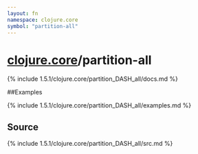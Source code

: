 ```yaml
---
layout: fn
namespace: clojure.core
symbol: "partition-all"
---
```


# [clojure.core](../)/partition-all

{% include 1.5.1/clojure.core/partition_DASH_all/docs.md %}

##Examples

{% include 1.5.1/clojure.core/partition_DASH_all/examples.md %}
## Source
{% include 1.5.1/clojure.core/partition_DASH_all/src.md %}

